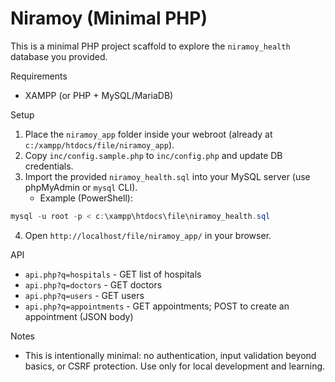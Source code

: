 # Niramoy (Minimal PHP)

This is a minimal PHP project scaffold to explore the `niramoy_health` database you provided.

Requirements
- XAMPP (or PHP + MySQL/MariaDB)

Setup
1. Place the `niramoy_app` folder inside your webroot (already at `c:/xampp/htdocs/file/niramoy_app`).
2. Copy `inc/config.sample.php` to `inc/config.php` and update DB credentials.
3. Import the provided `niramoy_health.sql` into your MySQL server (use phpMyAdmin or `mysql` CLI).
   - Example (PowerShell):
```powershell
mysql -u root -p < c:\xampp\htdocs\file\niramoy_health.sql
```
4. Open `http://localhost/file/niramoy_app/` in your browser.

API
- `api.php?q=hospitals` - GET list of hospitals
- `api.php?q=doctors` - GET doctors
- `api.php?q=users` - GET users
- `api.php?q=appointments` - GET appointments; POST to create an appointment (JSON body)

Notes
- This is intentionally minimal: no authentication, input validation beyond basics, or CSRF protection. Use only for local development and learning.
